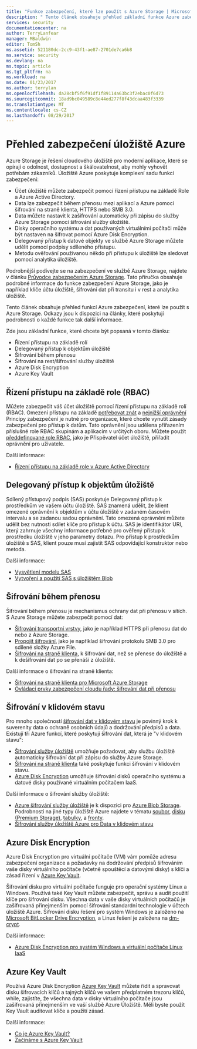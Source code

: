 ```yaml
---
title: "Funkce zabezpečení, které lze použít s Azure Storage | Microsoft Docs"
description: " Tento článek obsahuje přehled základní funkce Azure zabezpečení, které lze použít s Azure Storage. "
services: security
documentationcenter: na
author: TerryLanfear
manager: MBaldwin
editor: TomSh
ms.assetid: 521180dc-2cc9-43f1-ae87-2701de7ca6b8
ms.service: security
ms.devlang: na
ms.topic: article
ms.tgt_pltfrm: na
ms.workload: na
ms.date: 01/23/2017
ms.author: terrylan
ms.openlocfilehash: da28cbf5f6f91df1f89114a63bc3f2ebac0f6d73
ms.sourcegitcommit: 18ad9bc049589c8e44ed277f8f43dcaa483f3339
ms.translationtype: MT
ms.contentlocale: cs-CZ
ms.lasthandoff: 08/29/2017
---
```

# <a name="azure-storage-security-overview"></a>Přehled zabezpečení úložiště Azure
Azure Storage je řešení cloudového úložiště pro moderní aplikace, které se opírají o odolnost, dostupnost a škálovatelnost, aby mohly vyhovět potřebám zákazníků. Úložiště Azure poskytuje komplexní sadu funkcí zabezpečení:

* Účet úložiště můžete zabezpečit pomocí řízení přístupu na základě Role a Azure Active Directory.
* Data lze zabezpečit během přenosu mezi aplikací a Azure pomocí šifrování na straně klienta, HTTPS nebo SMB 3.0.
* Data můžete nastavit k zašifrování automaticky při zápisu do služby Azure Storage pomocí šifrování služby úložiště.
* Disky operačního systému a dat používaných virtuálními počítači může být nastaven na šifrovat pomocí Azure Disk Encryption.
* Delegovaný přístup k datové objekty ve službě Azure Storage můžete udělit pomocí podpisy sdíleného přístupu.
* Metodu ověřování používanou někdo při přístupu k úložiště lze sledovat pomocí analytika úložiště.

Podrobnější podívejte se na zabezpečení ve službě Azure Storage, najdete v článku [Průvodce zabezpečením Azure Storage](../storage/common/storage-security-guide.md). Tato příručka obsahuje podrobné informace do funkce zabezpečení Azure Storage, jako je například klíče účtu úložiště, šifrování dat při transitu i v rest a analytika úložiště.

Tento článek obsahuje přehled funkcí Azure zabezpečení, které lze použít s Azure Storage. Odkazy jsou k dispozici na články, které poskytují podrobnosti o každé funkce tak další informace.

Zde jsou základní funkce, které chcete být popsaná v tomto článku:

* Řízení přístupu na základě rolí
* Delegovaný přístup k objektům úložiště
* Šifrování během přenosu
* Šifrování na rest/šifrování služby úložiště
* Azure Disk Encryption
* Azure Key Vault

## <a name="role-based-access-control-rbac"></a>Řízení přístupu na základě role (RBAC)
Můžete zabezpečit váš účet úložiště pomocí řízení přístupu na základě rolí (RBAC). Omezení přístupu na základě [potřebovat znát](https://en.wikipedia.org/wiki/Need_to_know) a [nejnižší oprávnění](https://en.wikipedia.org/wiki/Principle_of_least_privilege) Principy zabezpečení je nutné pro organizace, které chcete vynutit zásady zabezpečení pro přístup k datům. Tato oprávnění jsou udělena přiřazením příslušné role RBAC skupinám a aplikacím v určitých oboru. Můžete použít [předdefinované role RBAC](../active-directory/role-based-access-built-in-roles.md), jako je Přispěvatel účet úložiště, přiřadit oprávnění pro uživatele.

Další informace:

* [Řízení přístupu na základě role v Azure Active Directory](../active-directory/role-based-access-control-configure.md)

## <a name="delegated-access-to-storage-objects"></a>Delegovaný přístup k objektům úložiště
Sdílený přístupový podpis (SAS) poskytuje Delegovaný přístup k prostředkům ve vašem účtu úložiště. SAS znamená udělit, že klient omezené oprávnění k objektům v účtu úložiště v zadaném časovém intervalu a se zadanou sadou oprávnění. Tato omezená oprávnění můžete udělit bez nutnosti sdílet klíče pro přístup k účtu. SAS je identifikátor URI, který zahrnuje všechny informace potřebné pro ověřený přístup k prostředku úložiště v jeho parametry dotazu. Pro přístup k prostředkům úložiště s SAS, klient pouze musí zajistit SAS odpovídající konstruktor nebo metoda.

Další informace:

* [Vysvětlení modelu SAS](../storage/common/storage-dotnet-shared-access-signature-part-1.md)
* [Vytvoření a použití SAS s úložištěm Blob](../storage/blobs/storage-dotnet-shared-access-signature-part-2.md)

## <a name="encryption-in-transit"></a>Šifrování během přenosu
Šifrování během přenosu je mechanismus ochrany dat při přenosu v sítích. S Azure Storage můžete zabezpečit pomocí dat:

* [Šifrování transportní vrstvy](../storage/common/storage-security-guide.md#encryption-in-transit), jako je například HTTPS při přenosu dat do nebo z Azure Storage.
* [Propojit šifrování](../storage/common/storage-security-guide.md#using-encryption-during-transit-with-azure-file-shares), jako je například šifrování protokolu SMB 3.0 pro sdílené složky Azure File.
* [Šifrování na straně klienta](../storage/common/storage-security-guide.md#using-client-side-encryption-to-secure-data-that-you-send-to-storage), k šifrování dat, než se přenese do úložiště a k dešifrování dat po se přenáší z úložiště.

Další informace o šifrování na straně klienta:

* [Šifrování na straně klienta pro Microsoft Azure Storage](https://blogs.msdn.microsoft.com/windowsazurestorage/2015/04/28/client-side-encryption-for-microsoft-azure-storage-preview/)
* [Ovládací prvky zabezpečení cloudu řady: šifrování dat při přenosu](http://blogs.microsoft.com/cybertrust/2015/08/10/cloud-security-controls-series-encrypting-data-in-transit/)

## <a name="encryption-at-rest"></a>Šifrování v klidovém stavu
Pro mnoho společností [šifrování dat v klidovém stavu](https://blogs.microsoft.com/cybertrust/2015/09/10/cloud-security-controls-series-encrypting-data-at-rest/) je povinný krok k suverenity data o ochraně osobních údajů a dodržování předpisů a data. Existují tři Azure funkcí, které poskytují šifrování dat, která je "v klidovém stavu":

* [Šifrování služby úložiště](../storage/common/storage-security-guide.md#encryption-at-rest) umožňuje požadovat, aby službu úložiště automaticky šifrování dat při zápisu do služby Azure Storage.
* [Šifrování na straně klienta](../storage/common/storage-security-guide.md#client-side-encryption) také poskytuje funkci šifrování v klidovém stavu.
* [Azure Disk Encryption](../storage/common/storage-security-guide.md#using-azure-disk-encryption-to-encrypt-disks-used-by-your-virtual-machines) umožňuje šifrování disků operačního systému a datové disky používané virtuálním počítačem IaaS.

Další informace o šifrování služby úložiště:

* [Azure šifrování služby úložiště](https://azure.microsoft.com/services/storage/) je k dispozici pro [Azure Blob Storage](https://azure.microsoft.com/services/storage/blobs/). Podrobnosti na jiné typy úložiště Azure najdete v tématu [soubor](https://azure.microsoft.com/services/storage/files/), [disku (Premium Storage)](https://azure.microsoft.com/services/storage/premium-storage/), [tabulky](https://azure.microsoft.com/services/storage/tables/), a [fronty](https://azure.microsoft.com/services/storage/queues/).
* [Šifrování služby úložiště Azure pro Data v klidovém stavu](../storage/common/storage-service-encryption.md)

## <a name="azure-disk-encryption"></a>Azure Disk Encryption
Azure Disk Encryption pro virtuální počítače (VM) vám pomůže adresu zabezpečení organizace a požadavky na dodržování předpisů šifrováním vaše disky virtuálního počítače (včetně spouštěcí a datovými disky) s klíči a zásad řízení v [Azure Key Vault](https://azure.microsoft.com/services/key-vault/).

Šifrování disku pro virtuální počítače funguje pro operační systémy Linux a Windows. Používá také Key Vault můžete zabezpečit, správu a audit použití klíče pro šifrování disku. Všechna data v vaše disky virtuálních počítačů je zašifrovaná přinejmenším pomocí šifrování standardní technologie v účtech úložiště Azure. Šifrování disku řešení pro systém Windows je založeno na [Microsoft BitLocker Drive Encryption](https://technet.microsoft.com/library/cc732774.aspx), a Linux řešení je založena na [dm-crypt](https://en.wikipedia.org/wiki/Dm-crypt).

Další informace:

* [Azure Disk Encryption pro systém Windows a virtuální počítače Linux IaaS](https://gallery.technet.microsoft.com/Azure-Disk-Encryption-for-a0018eb0)

## <a name="azure-key-vault"></a>Azure Key Vault
Používá Azure Disk Encryption [Azure Key Vault](https://azure.microsoft.com/services/key-vault/) můžete řídit a spravovat disku šifrovacích klíčů a tajných klíčů ve vašem předplatném trezoru klíčů, while, zajistíte, že všechna data v disky virtuálního počítače jsou zašifrovaná přinejmenším ve vaší službě Azure Úložiště. Měli byste použít Key Vault auditovat klíče a použití zásad.

Další informace:

* [Co je Azure Key Vault?](../key-vault/key-vault-whatis.md)
* [Začínáme s Azure Key Vault](../key-vault/key-vault-get-started.md)
